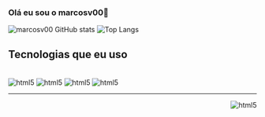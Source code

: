 ### Olá eu sou o marcosv00👋
![marcosv00 GitHub stats](https://github-readme-stats.vercel.app/api?username=marcosv00&show_icons=true&theme=dark)
![Top Langs](https://github-readme-stats.vercel.app/api/top-langs/?username=marcosv00&langs_count=8&layout=compact&theme=dark)
## Tecnologias que eu uso

<div style="display: inline_block"></br>
   <img align="center" alt="html5" src="https://img.shields.io/badge/HTML5-E34F26?style=for-the-badge&logo=html5&logoColor=white"> 
   <img align="center" alt="html5" src="https://img.shields.io/badge/CSS3-1572B6?style=for-the-badge&logo=css3&logoColor=white"> 
   <img align="center" alt="html5" src="https://img.shields.io/badge/JavaScript-F7DF1E?style=for-the-badge&logo=javascript&logoColor=black"> 
   <img align="center" alt="html5" src="https://img.shields.io/badge/Bootstrap-563D7C?style=for-the-badge&logo=bootstrap&logoColor=white"> 
</div>
<hr>
<a target="_blank" href="http://www.linkedin.com/in/marcos-batista-da-costa-246a89265" ><img align="right" alt="html5" src="https://img.shields.io/badge/LinkedIn-0077B5?style=for-the-badge&logo=linkedin&logoColor=white"></a>

